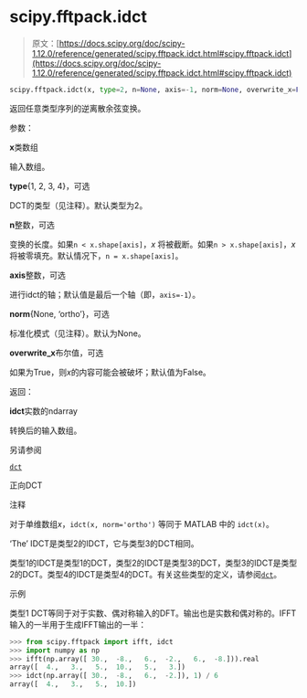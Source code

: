 # scipy.fftpack.idct

> 原文：[https://docs.scipy.org/doc/scipy-1.12.0/reference/generated/scipy.fftpack.idct.html#scipy.fftpack.idct](https://docs.scipy.org/doc/scipy-1.12.0/reference/generated/scipy.fftpack.idct.html#scipy.fftpack.idct)

```py
scipy.fftpack.idct(x, type=2, n=None, axis=-1, norm=None, overwrite_x=False)
```

返回任意类型序列的逆离散余弦变换。

参数：

**x**类数组

输入数组。

**type**{1, 2, 3, 4}，可选

DCT的类型（见注释）。默认类型为2。

**n**整数，可选

变换的长度。如果`n < x.shape[axis]`，*x* 将被截断。如果`n > x.shape[axis]`，*x* 将被零填充。默认情况下，`n = x.shape[axis]`。

**axis**整数，可选

进行idct的轴；默认值是最后一个轴（即，`axis=-1`）。

**norm**{None, ‘ortho’}，可选

标准化模式（见注释）。默认为None。

**overwrite_x**布尔值，可选

如果为True，则*x*的内容可能会被破坏；默认值为False。

返回：

**idct**实数的ndarray

转换后的输入数组。

另请参阅

[`dct`](scipy.fftpack.dct.html#scipy.fftpack.dct "scipy.fftpack.dct")

正向DCT

注释

对于单维数组*x*，`idct(x, norm='ortho')` 等同于 MATLAB 中的 `idct(x)`。

‘The’ IDCT是类型2的IDCT，它与类型3的DCT相同。

类型1的IDCT是类型1的DCT，类型2的IDCT是类型3的DCT，类型3的IDCT是类型2的DCT。类型4的IDCT是类型4的DCT。有关这些类型的定义，请参阅[`dct`](scipy.fftpack.dct.html#scipy.fftpack.dct "scipy.fftpack.dct")。

示例

类型1 DCT等同于对于实数、偶对称输入的DFT。输出也是实数和偶对称的。IFFT输入的一半用于生成IFFT输出的一半：

```py
>>> from scipy.fftpack import ifft, idct
>>> import numpy as np
>>> ifft(np.array([ 30.,  -8.,   6.,  -2.,   6.,  -8.])).real
array([  4.,   3.,   5.,  10.,   5.,   3.])
>>> idct(np.array([ 30.,  -8.,   6.,  -2.]), 1) / 6
array([  4.,   3.,   5.,  10.]) 
```
